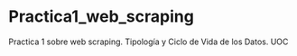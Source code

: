 # Practica1_web_scraping
Practica 1 sobre web scraping. Tipología y Ciclo de Vida de los Datos. UOC
